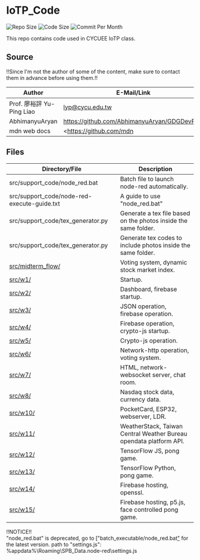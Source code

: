 # IoTP_Code

![Repo Size](https://img.shields.io/github/repo-size/belongtothenight/IoTP_Code) ![Code Size](https://img.shields.io/github/languages/code-size/belongtothenight/IoTP_Code) ![Commit Per Month](https://img.shields.io/github/commit-activity/m/belongtothenight/IoTP_Code)

This repo contains code used in CYCUEE IoTP class.<br>

## Source

!!Since I'm not the author of some of the content, make sure to contact them in advance before using them.!!<br>

| Author                    | E-Mail/Link                                    | Files                                                            |
| ------------------------- | ---------------------------------------------- | ---------------------------------------------------------------- |
| Prof. 廖裕評 Yu-Ping Liao | lyp@cycu.edu.tw                                | All the pdf files with mandarin content + html files in src/w12/ |
| AbhimanyuAryan            | <https://github.com/AbhimanyuAryan/GDGDevFest> | src/w12/ex11_7_pong_game.js                                      |
| mdn web docs              | <<https://github.com/mdn>                      | src/w16/*                                                        |


## Files

| Directory/File                                                                                | Description                                                        |
| --------------------------------------------------------------------------------------------- | ------------------------------------------------------------------ |
| src/support_code/node_red.bat                                                                 | Batch file to launch node-red automatically.                       |
| src/support_code/node-red-execute-guide.txt                                                   | A guide to use "node_red.bat"                                      |
| src/support_code/tex_generator.py                                                             | Generate a tex file based on the photos inside the same folder.    |
| src/support_code/tex_generator.py                                                             | Generate tex codes to include photos inside the same folder.       |
| [src/midterm_flow/](https://github.com/belongtothenight/IoTP_Code/tree/main/src/midterm_flow) | Voting system, dynamic stock market index.                         |
| [src/w1/](https://github.com/belongtothenight/IoTP_Code/tree/main/src/w1)                     | Startup.                                                           |
| [src/w2/](https://github.com/belongtothenight/IoTP_Code/tree/main/src/w2)                     | Dashboard, firebase startup.                                       |
| [src/w3/](https://github.com/belongtothenight/IoTP_Code/tree/main/src/w3)                     | JSON operation, firebase operation.                                |
| [src/w4/](https://github.com/belongtothenight/IoTP_Code/tree/main/src/w4)                     | Firebase operation, crypto-js startup.                             |
| [src/w5/](https://github.com/belongtothenight/IoTP_Code/tree/main/src/w5)                     | Crypto-js operation.                                               |
| [src/w6/](https://github.com/belongtothenight/IoTP_Code/tree/main/src/w6)                     | Network-http operation, voting system.                             |
| [src/w7/](https://github.com/belongtothenight/IoTP_Code/tree/main/src/w7)                     | HTML, network-websocket server, chat room.                         |
| [src/w8/](https://github.com/belongtothenight/IoTP_Code/tree/main/src/w8)                     | Nasdaq stock data, currency data.                                  |
| [src/w10/](https://github.com/belongtothenight/IoTP_Code/tree/main/src/w10)                   | PocketCard, ESP32, webserver, LDR.                                 |
| [src/w11/](https://github.com/belongtothenight/IoTP_Code/tree/main/src/w11)                   | WeatherStack, Taiwan Central Weather Bureau opendata platform API. |
| [src/w12/](https://github.com/belongtothenight/IoTP_Code/tree/main/src/w12)                   | TensorFlow JS, pong game.                                          |
| [src/w13/](https://github.com/belongtothenight/IoTP_Code/tree/main/src/w13)                   | TensorFlow Python, pong game.                                      |
| [src/w14/](https://github.com/belongtothenight/IoTP_Code/tree/main/src/w14)                   | Firebase hosting, openssl.                                         |
| [src/w15/](https://github.com/belongtothenight/IoTP_Code/tree/main/src/w15)                   | Firebase hosting, p5.js, face controlled pong game.                |

!!NOTICE!!<br>
"node_red.bat" is deprecated, go to ["batch_executable/node_red.bat["](https://github.com/belongtothenight/batch_executable/blob/main/src/node_red.bat) for the latest version.
path to "settings.js": %appdata%\Roaming\SPB_Data\.node-red\settings.js
